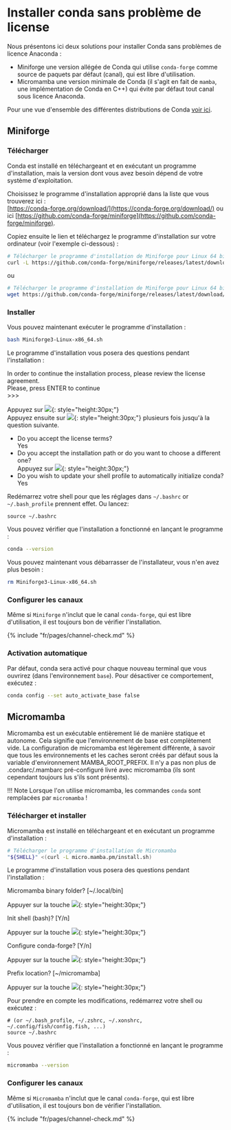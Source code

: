 # Installer conda sans problème de license

Nous présentons ici deux solutions pour installer Conda sans problèmes de licence Anaconda :

 * Miniforge une version allégée de Conda qui utilise `conda-forge` comme source de paquets par défaut (canal), qui est libre d'utilisation.
 * Micromamba une version minimale de Conda (il s'agit en fait de `mamba`, une implémentation de Conda en C++) qui évite par défaut tout canal sous licence Anaconda.

Pour une vue d'ensemble des différentes distributions de Conda [voir ici](../conda-distrib).

## Miniforge

### Télécharger

Conda est installé en téléchargeant et en exécutant un programme d'installation, mais la version dont vous avez besoin dépend de votre système d'exploitation.  

Choisissez le programme d'installation approprié dans la liste que vous trouverez ici :  
[https://conda-forge.org/download/](https://conda-forge.org/download/) ou ici [https://github.com/conda-forge/miniforge](https://github.com/conda-forge/miniforge).  

Copiez ensuite le lien et téléchargez le programme d'installation sur votre ordinateur (voir l'exemple ci-dessous) : 
```bash
# Télécharger le programme d'installation de Miniforge pour Linux 64 bits
curl -L https://github.com/conda-forge/miniforge/releases/latest/download/Miniforge3-Linux-x86_64.sh -O
```
ou
```bash
# Télécharger le programme d'installation de Miniforge pour Linux 64 bits
wget https://github.com/conda-forge/miniforge/releases/latest/download/Miniforge3-Linux-x86_64.sh 
```

### Installer

Vous pouvez maintenant exécuter le programme d'installation :

```bash
bash Miniforge3-Linux-x86_64.sh
```

Le programme d'installation vous posera des questions pendant l'installation :

<div class="custom-terminal">
In order to continue the installation process, please review the license agreement.<br>
Please, press ENTER to continue <br> 
>>> 
</div>

Appuyez sur ![](../images/enter-key.png){: style="height:30px;"}  
Appuyez ensuite sur  ![](../images/space-key.png){: style="height:30px;"} plusieurs fois jusqu'à la question suivante.

- Do you accept the license terms?  
 Yes  
- Do you accept the installation path or do you want to choose a different one?  
Appuyez sur  ![](../images/enter-key.png){: style="height:30px;"}   
- Do you wish to update your shell profile to automatically initialize conda?  
Yes

Redémarrez votre shell pour que les réglages dans `~/.bashrc` or `~/.bash_profile` prennent effet. Ou lancez:

```
source ~/.bashrc 
```

Vous pouvez vérifier que l'installation a fonctionné en lançant le programme :

```bash
conda --version
```

Vous pouvez maintenant vous débarrasser de l'installateur, vous n'en avez plus besoin :

```bash
rm Miniforge3-Linux-x86_64.sh
```

### Configurer les canaux

Même si `Miniforge` n'inclut que le canal `conda-forge`, qui est libre d'utilisation, il est toujours bon de vérifier l'installation.

{%
include "fr/pages/channel-check.md"
%}


### Activation automatique

Par défaut, conda sera activé pour chaque nouveau terminal que vous ouvrirez (dans l'environnement `base`).  Pour désactiver ce comportement, exécutez :

```bash
conda config --set auto_activate_base false
```

## Micromamba

Micromamba est un exécutable entièrement lié de manière statique et autonome. Cela signifie que l'environnement de base est complètement vide. La configuration de micromamba est légèrement différente, à savoir que tous les environnements et les caches seront créés par défaut sous la variable d'environnement MAMBA_ROOT_PREFIX. Il n'y a pas non plus de .condarc/.mambarc pré-configuré livré avec micromamba (ils sont cependant toujours lus s'ils sont présents).

!!! Note
    Lorsque l'on utilise micromamba, les commandes `conda` sont remplacées par `micromamba` !

### Télécharger et installer

Micromamba est installé en téléchargeant et en exécutant un programme d'installation :  

```bash
# Télécharger le programme d'installation de Micromamba 
"${SHELL}" <(curl -L micro.mamba.pm/install.sh)
```

Le programme d'installation vous posera des questions pendant l'installation :

<div class="custom-terminal">
Micromamba binary folder? [~/.local/bin]
</div>

Appuyer sur la touche ![](../images/enter-key.png){: style="height:30px;"}  

<div class="custom-terminal">
Init shell (bash)? [Y/n]
</div>

Appuyer sur la touche ![](../images/enter-key.png){: style="height:30px;"}   

<div class="custom-terminal">
Configure conda-forge? [Y/n]
</div>

Appuyer sur la touche ![](../images/enter-key.png){: style="height:30px;"}   

<div class="custom-terminal">
Prefix location? [~/micromamba]
</div>

Appuyer sur la touche ![](../images/enter-key.png){: style="height:30px;"}   

Pour prendre en compte les modifications, redémarrez votre shell ou exécutez :

```
# (or ~/.bash_profile, ~/.zshrc, ~/.xonshrc, ~/.config/fish/config.fish, ...)
source ~/.bashrc 
```

Vous pouvez vérifier que l'installation a fonctionné en lançant le programme :

```bash
micromamba --version
```

### Configurer les canaux

Même si `Micromamba` n'inclut que le canal `conda-forge`, qui est libre d'utilisation, il est toujours bon de vérifier l'installation.

{%
include "fr/pages/channel-check.md"
%}
